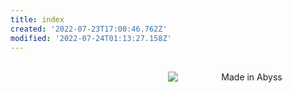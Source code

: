 ```yaml
---
title: index
created: '2022-07-23T17:00:46.762Z'
modified: '2022-07-24T01:13:27.158Z'
---
```


<div class="meta_for_parser tablespecs" style="visibility:hidden">index</div>
<div class="grid-container" markdown="1" align="center">
  <div class="main" id="padded" markdown="1" align="center">

<img style="display: block; margin-left: 50%; margin-right: auto; max-height: 100%;" src="https://cdn.discordapp.com/attachments/1000054154070327356/1000054455481413702/orth2.webp" alt="Made in Abyss">

  </div>
</div>
